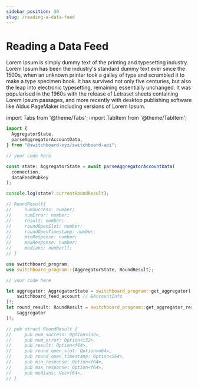 ```yaml
---
sidebar_position: 30
slug: /reading-a-data-feed
---
```


# Reading a Data Feed

Lorem Ipsum is simply dummy text of the printing and typesetting industry. Lorem Ipsum has been the industry's standard dummy text ever since the 1500s, when an unknown printer took a galley of type and scrambled it to make a type specimen book. It has survived not only five centuries, but also the leap into electronic typesetting, remaining essentially unchanged. It was popularised in the 1960s with the release of Letraset sheets containing Lorem Ipsum passages, and more recently with desktop publishing software like Aldus PageMaker including versions of Lorem Ipsum.

import Tabs from '@theme/Tabs';
import TabItem from '@theme/TabItem';

<Tabs>
<TabItem value="ts" label="Typescript" default>

```ts
import {
  AggregatorState,
  parseAggregatorAccountData,
} from "@switchboard-xyz/switchboard-api";

// your code here

const state: AggregatorState = await parseAggregatorAccountData(
  connection,
  dataFeedPubkey
);

console.log(state?.currentRoundResult);

// RoundResult{
//     numSuccess: number;
//     numError: number;
//     result: number;
//     roundOpenSlot: number;
//     roundOpenTimestamp: number;
//     minResponse: number;
//     maxResponse: number;
//     medians: number[];
// }
```

</TabItem>
<TabItem value="rust" label="Rust">

```rust
use switchboard_program;
use switchboard_program::{AggregatorState, RoundResult};

// your code here

let aggregator: AggregatorState = switchboard_program::get_aggregator(
    switchboard_feed_account // &AccountInfo
)?;
let round_result: RoundResult = switchboard_program::get_aggregator_result(
    &aggregator
)?;

// pub struct RoundResult {
//     pub num_success: Option<i32>,
//     pub num_error: Option<i32>,
//     pub result: Option<f64>,
//     pub round_open_slot: Option<u64>,
//     pub round_open_timestamp: Option<i64>,
//     pub min_response: Option<f64>,
//     pub max_response: Option<f64>,
//     pub medians: Vec<f64>,
// }
```

</TabItem>

</Tabs>
